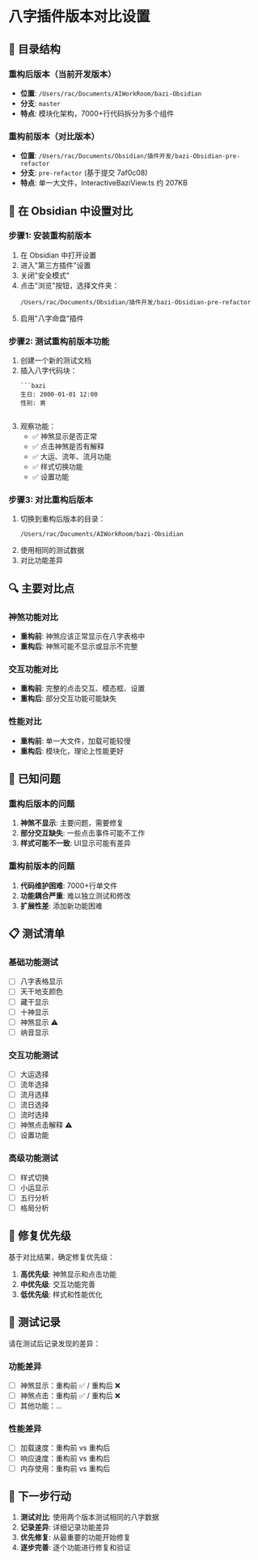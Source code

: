 # 八字插件版本对比设置

## 📁 目录结构

### 重构后版本（当前开发版本）
- **位置**: `/Users/rac/Documents/AIWorkRoom/bazi-Obsidian`
- **分支**: `master`
- **特点**: 模块化架构，7000+行代码拆分为多个组件

### 重构前版本（对比版本）
- **位置**: `/Users/rac/Documents/Obsidian/插件开发/bazi-Obsidian-pre-refactor`
- **分支**: `pre-refactor` (基于提交 7af0c08)
- **特点**: 单一大文件，InteractiveBaziView.ts 约 207KB

## 🔧 在 Obsidian 中设置对比

### 步骤1: 安装重构前版本
1. 在 Obsidian 中打开设置
2. 进入"第三方插件"设置
3. 关闭"安全模式"
4. 点击"浏览"按钮，选择文件夹：
   ```
   /Users/rac/Documents/Obsidian/插件开发/bazi-Obsidian-pre-refactor
   ```
5. 启用"八字命盘"插件

### 步骤2: 测试重构前版本功能
1. 创建一个新的测试文档
2. 插入八字代码块：
   ```
   ```bazi
   生日: 2000-01-01 12:00
   性别: 男
   ```
   ```
3. 观察功能：
   - ✅ 神煞显示是否正常
   - ✅ 点击神煞是否有解释
   - ✅ 大运、流年、流月功能
   - ✅ 样式切换功能
   - ✅ 设置功能

### 步骤3: 对比重构后版本
1. 切换到重构后版本的目录：
   ```
   /Users/rac/Documents/AIWorkRoom/bazi-Obsidian
   ```
2. 使用相同的测试数据
3. 对比功能差异

## 🔍 主要对比点

### 神煞功能对比
- **重构前**: 神煞应该正常显示在八字表格中
- **重构后**: 神煞可能不显示或显示不完整

### 交互功能对比
- **重构前**: 完整的点击交互、模态框、设置
- **重构后**: 部分交互功能可能缺失

### 性能对比
- **重构前**: 单一大文件，加载可能较慢
- **重构后**: 模块化，理论上性能更好

## 🐛 已知问题

### 重构后版本的问题
1. **神煞不显示**: 主要问题，需要修复
2. **部分交互缺失**: 一些点击事件可能不工作
3. **样式可能不一致**: UI显示可能有差异

### 重构前版本的问题
1. **代码维护困难**: 7000+行单文件
2. **功能耦合严重**: 难以独立测试和修改
3. **扩展性差**: 添加新功能困难

## 📋 测试清单

### 基础功能测试
- [ ] 八字表格显示
- [ ] 天干地支颜色
- [ ] 藏干显示
- [ ] 十神显示
- [ ] 神煞显示 ⚠️
- [ ] 纳音显示

### 交互功能测试
- [ ] 大运选择
- [ ] 流年选择
- [ ] 流月选择
- [ ] 流日选择
- [ ] 流时选择
- [ ] 神煞点击解释 ⚠️
- [ ] 设置功能

### 高级功能测试
- [ ] 样式切换
- [ ] 小运显示
- [ ] 五行分析
- [ ] 格局分析

## 🎯 修复优先级

基于对比结果，确定修复优先级：

1. **高优先级**: 神煞显示和点击功能
2. **中优先级**: 交互功能完善
3. **低优先级**: 样式和性能优化

## 📝 测试记录

请在测试后记录发现的差异：

### 功能差异
- [ ] 神煞显示：重构前 ✅ / 重构后 ❌
- [ ] 神煞点击：重构前 ✅ / 重构后 ❌
- [ ] 其他功能：...

### 性能差异
- [ ] 加载速度：重构前 vs 重构后
- [ ] 响应速度：重构前 vs 重构后
- [ ] 内存使用：重构前 vs 重构后

## 🚀 下一步行动

1. **测试对比**: 使用两个版本测试相同的八字数据
2. **记录差异**: 详细记录功能差异
3. **优先修复**: 从最重要的功能开始修复
4. **逐步完善**: 逐个功能进行修复和验证
